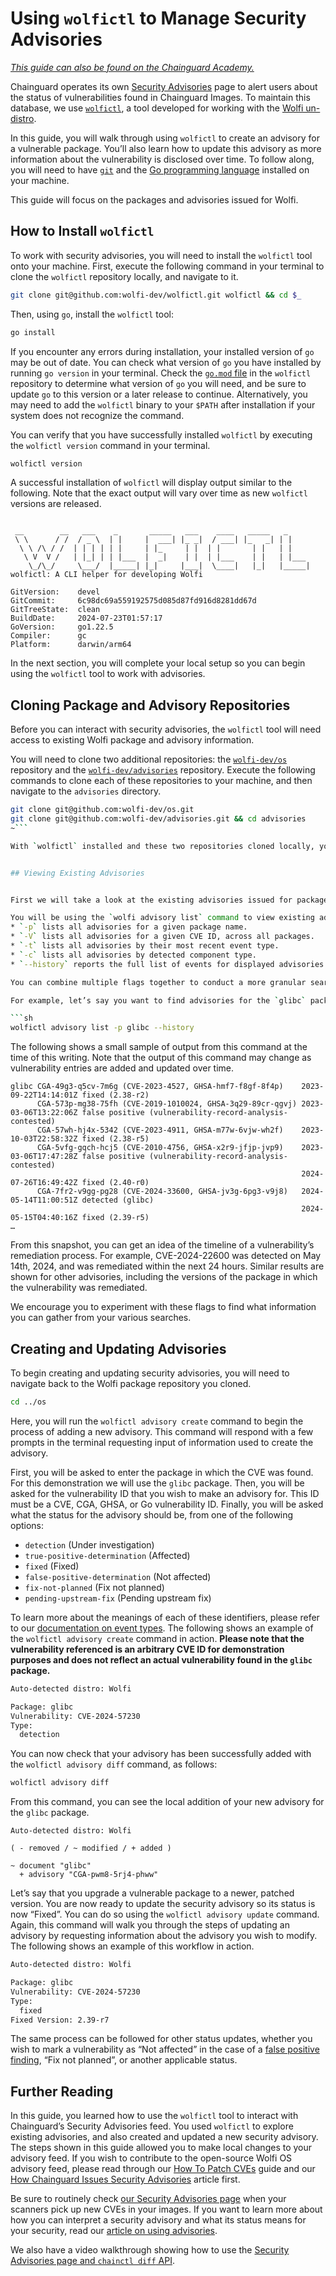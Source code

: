 # Using `wolfictl` to Manage Security Advisories

*[This guide can also be found on the Chainguard Academy.](https://edu.chainguard.dev/chainguard/chainguard-images/working-with-images/security-advisories/managing-advisories)*

Chainguard operates its own [Security Advisories](https://images.chainguard.dev/security/) page to alert users about the status of vulnerabilities found in Chainguard Images. To maintain this database, we use [`wolfictl`](https://github.com/wolfi-dev/wolfictl/), a tool developed for working with the [Wolfi un-distro](https://github.com/wolfi-dev/).

In this guide, you will walk through using `wolfictl` to create an advisory for a vulnerable package. You’ll also learn how to update this advisory as more information about the vulnerability is disclosed over time. To follow along, you will need to have [`git`](https://git-scm.com/) and the [Go programming language](https://go.dev/dl/) installed on your machine. 

This guide will focus on the packages and advisories issued for Wolfi.


## How to Install `wolfictl`

To work with security advisories, you will need to install the `wolfictl` tool onto your machine. First, execute the following command in your terminal to clone the `wolfictl` repository locally, and navigate to it. 

```sh
git clone git@github.com:wolfi-dev/wolfictl.git wolfictl && cd $_
```

Then, using `go`, install the `wolfictl` tool:

```sh
go install
```
If you encounter any errors during installation, your installed version of `go` may be out of date. You can check what version of `go` you have installed by running `go version` in your terminal. Check the [`go.mod` file](https://github.com/wolfi-dev/wolfictl/blob/main/go.mod) in the `wolfictl` repository to determine what version of `go` you will need, and be sure to update `go` to this version or a later release to continue. Alternatively, you may need to add the `wolfictl` binary to your `$PATH` after installation if your system does not recognize the command.

You can verify that you have successfully installed `wolfictl` by executing the `wolfictl version` command in your terminal.

```sh
wolfictl version
```
A successful installation of `wolfictl` will display output similar to the following. Note that the exact output will vary over time as new `wolfictl` versions are released. 

```Output

 __        __   ___    _       _____   ___    ____   _____   _
 \ \      / /  / _ \  | |     |  ___| |_ _|  / ___| |_   _| | |
  \ \ /\ / /  | | | | | |     | |_     | |  | |       | |   | |
   \ V  V /   | |_| | | |___  |  _|    | |  | |___    | |   | |___
    \_/\_/     \___/  |_____| |_|     |___|  \____|   |_|   |_____|
wolfictl: A CLI helper for developing Wolfi

GitVersion:    devel
GitCommit:     6c98dc69a559192575d085d87fd916d8281dd67d
GitTreeState:  clean
BuildDate:     2024-07-23T01:57:17
GoVersion:     go1.22.5
Compiler:      gc
Platform:      darwin/arm64
```

In the next section, you will complete your local setup so you can begin using the `wolfictl` tool to work with advisories.

## Cloning Package and Advisory Repositories

Before you can interact with security advisories, the  `wolfictl` tool will need access to existing Wolfi package and advisory information.

You will need to clone two additional repositories: the [`wolfi-dev/os`](https://github.com/wolfi-dev/os) repository and the [`wolfi-dev/advisories`](https://github.com/wolfi-dev/advisories) repository. Execute the following commands to clone each of these repositories to your machine, and then navigate to the `advisories` directory.

```sh
git clone git@github.com:wolfi-dev/os.git 
git clone git@github.com:wolfi-dev/advisories.git && cd advisories
~```

With `wolfictl` installed and these two repositories cloned locally, you are now ready to interact with the security advisory database.


## Viewing Existing Advisories


First we will take a look at the existing advisories issued for packages in Wolfi. Keep in mind that the results shown here, and on your own machine, are snapshots in time. You should regularly check for changes to the upstream repository as new packages and advisories are issued. 

You will be using the `wolfi advisory list` command to view existing advisories. There are a variety of flags which you can append to assist in your search.
* `-p` lists all advisories for a given package name.
* `-V` lists all advisories for a given CVE ID, across all packages.
* `-t` lists all advisories by their most recent event type.
* `-c` lists all advisories by detected component type.
* `--history` reports the full list of events for displayed advisories.

You can combine multiple flags together to conduct a more granular search. For a complete listing of available command options, you can run the `wolfictl advisory list -h` command in your terminal.

For example, let’s say you want to find advisories for the `glibc` package as well as the full history of these advisories. 

```sh
wolfictl advisory list -p glibc --history
```

The following shows a small sample of output from this command at the time of this writing. Note that the output of this command may change as vulnerability entries are added and updated over time.
```Output
glibc CGA-49g3-q5cv-7m6g (CVE-2023-4527, GHSA-hmf7-f8gf-8f4p)    2023-09-22T14:14:01Z fixed (2.38-r2)
      CGA-573p-mg38-75fh (CVE-2019-1010024, GHSA-3q29-89cr-qgvj) 2023-03-06T13:22:06Z false positive (vulnerability-record-analysis-contested)
      CGA-57wh-hj4x-5342 (CVE-2023-4911, GHSA-m77w-6vjw-wh2f)    2023-10-03T22:58:32Z fixed (2.38-r5)
      CGA-5vfg-gqch-hcj5 (CVE-2010-4756, GHSA-x2r9-jfjp-jvp9)    2023-03-06T17:47:28Z false positive (vulnerability-record-analysis-contested)
                                                                 2024-07-26T16:49:42Z fixed (2.40-r0)
      CGA-7fr2-v9gg-pg28 (CVE-2024-33600, GHSA-jv3g-6pg3-v9j8)   2024-05-14T11:00:51Z detected (glibc)
                                                                 2024-05-15T04:40:16Z fixed (2.39-r5)
…
```

From this snapshot, you can get an idea of the timeline of a vulnerability’s remediation process. For example, CVE-2024-22600 was detected on May 14th, 2024, and was remediated within the next 24 hours. Similar results are shown for other advisories, including the versions of the package in which the vulnerability was remediated.

We encourage you to experiment with these flags to find what information you can gather from your various searches.

## Creating and Updating Advisories

To begin creating and updating security advisories, you will need to navigate back to the Wolfi package repository you cloned.

```sh
cd ../os 
```

Here, you will run the `wolfictl advisory create` command to begin the process of adding a new advisory. This command will respond with a few prompts in the terminal requesting input of information used to create the advisory.

First, you will be asked to enter the package in which the CVE was found. For this demonstration we will use the `glibc` package. Then, you will be asked for the vulnerability ID that you wish to make an advisory for. This ID must be a CVE, CGA, GHSA, or Go vulnerability ID. Finally, you will be asked what the status for the advisory should be, from one of the following options:
- `detection` (Under investigation)
- `true-positive-determination` (Affected)
- `fixed` (Fixed)
- `false-positive-determination` (Not affected)
- `fix-not-planned` (Fix not planned)
- `pending-upstream-fix` (Pending upstream fix)

To learn more about the meanings of each of these identifiers, please refer to our [documentation on event types](https://github.com/wolfi-dev/advisories/blob/main/docs/event_types.md). The following shows an example of the `wolfictl advisory create` command in action. **Please note that the vulnerability referenced is an arbitrary CVE ID for demonstration purposes and does not reflect an actual vulnerability found in the `glibc` package.**

```sh
Auto-detected distro: Wolfi

Package: glibc 
Vulnerability: CVE-2024-57230 
Type: 
  detection
```

You can now check that your advisory has been successfully added with the `wolfictl advisory diff` command, as follows:

```sh
wolfictl advisory diff
```

From this command, you can see the local addition of your new advisory for the `glibc` package.

```Output
Auto-detected distro: Wolfi

( - removed / ~ modified / + added )

~ document "glibc"
  + advisory "CGA-pwm8-5rj4-phww"
```

Let’s say that you upgrade a vulnerable package to a newer, patched version. You are now ready to update the security advisory so its status is now “Fixed”. You can do so using the `wolfictl advisory update` command. Again, this command will walk you through the steps of updating an advisory by requesting information about the advisory you wish to modify. The following shows an example of this workflow in action.

```sh
Auto-detected distro: Wolfi

Package: glibc 
Vulnerability: CVE-2024-57230
Type: 
  fixed
Fixed Version: 2.39-r7 
```

The same process can be followed for other status updates, whether you wish to mark a vulnerability as “Not affected” in the case of a [false positive finding](https://edu.chainguard.dev/chainguard/chainguard-images/recommended-practices/false-results/), “Fix not planned”, or another applicable status. 

## Further Reading

In this guide, you learned how to use the `wolfictl` tool to interact with Chainguard’s Security Advisories feed. You used `wolfictl` to explore existing advisories, and also created and updated a new security advisory. The steps shown in this guide allowed you to make local changes to your advisory feed. If you wish to contribute to the open-source Wolfi OS advisory feed, please read through our [How To Patch CVEs](
https://github.com/wolfi-dev/os/blob/main/HOW_TO_PATCH_CVES.md) guide and our [How Chainguard Issues Security Advisories](https://edu.chainguard.dev/chainguard/chainguard-images/working-with-images/security-advisories/how-chainguard-issues/) article first.

Be sure to routinely check [our Security Advisories page](https://images.chainguard.dev/security/) when your scanners pick up new CVEs in your images. If you want to learn more about how you can interpret a security advisory and what its status means for your security, read our [article on using advisories](https://edu.chainguard.dev/chainguard/chainguard-images/working-with-images/security-advisories/how-to-use/). 

We also have a video walkthrough showing how to use the [Security Advisories page and `chainctl diff` API](https://edu.chainguard.dev/chainguard/chainguard-images/videos/security_advisories/).
